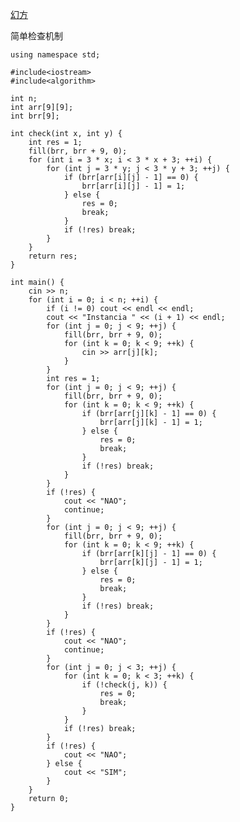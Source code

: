 [幻方](http://nuit.io/contest/55/problem/2)

简单检查机制

    using namespace std;

    #include<iostream>
    #include<algorithm>

    int n;
    int arr[9][9];
    int brr[9];

    int check(int x, int y) {
        int res = 1;
        fill(brr, brr + 9, 0);
        for (int i = 3 * x; i < 3 * x + 3; ++i) {
            for (int j = 3 * y; j < 3 * y + 3; ++j) {
                if (brr[arr[i][j] - 1] == 0) {
                    brr[arr[i][j] - 1] = 1;
                } else {
                    res = 0;
                    break;
                }
                if (!res) break;
            }
        }
        return res;
    }

    int main() {
        cin >> n;
        for (int i = 0; i < n; ++i) {
            if (i != 0) cout << endl << endl;
            cout << "Instancia " << (i + 1) << endl;
            for (int j = 0; j < 9; ++j) {
                fill(brr, brr + 9, 0);
                for (int k = 0; k < 9; ++k) {
                    cin >> arr[j][k];
                }
            }
            int res = 1;
            for (int j = 0; j < 9; ++j) {
                fill(brr, brr + 9, 0);
                for (int k = 0; k < 9; ++k) {
                    if (brr[arr[j][k] - 1] == 0) {
                        brr[arr[j][k] - 1] = 1;
                    } else {
                        res = 0;
                        break;
                    }
                    if (!res) break;
                }
            }
            if (!res) {
                cout << "NAO";
                continue;
            }
            for (int j = 0; j < 9; ++j) {
                fill(brr, brr + 9, 0);
                for (int k = 0; k < 9; ++k) {
                    if (brr[arr[k][j] - 1] == 0) {
                        brr[arr[k][j] - 1] = 1;
                    } else {
                        res = 0;
                        break;
                    }
                    if (!res) break;
                }
            }
            if (!res) {
                cout << "NAO";
                continue;
            }
            for (int j = 0; j < 3; ++j) {
                for (int k = 0; k < 3; ++k) {
                    if (!check(j, k)) {
                        res = 0;
                        break;
                    }
                }
                if (!res) break;
            }
            if (!res) {
                cout << "NAO";
            } else {
                cout << "SIM";
            }
        }
        return 0;
    }
